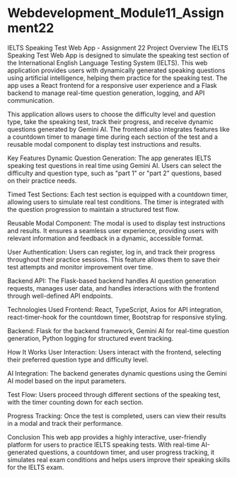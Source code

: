 # Webdevelopment_Module11_Assignment22
IELTS Speaking Test Web App - Assignment 22
Project Overview
The IELTS Speaking Test Web App is designed to simulate the speaking test section of the International English Language Testing System (IELTS). This web application provides users with dynamically generated speaking questions using artificial intelligence, helping them practice for the speaking test. The app uses a React frontend for a responsive user experience and a Flask backend to manage real-time question generation, logging, and API communication.

This application allows users to choose the difficulty level and question type, take the speaking test, track their progress, and receive dynamic questions generated by Gemini AI. The frontend also integrates features like a countdown timer to manage time during each section of the test and a reusable modal component to display test instructions and results.

Key Features
Dynamic Question Generation: The app generates IELTS speaking test questions in real time using Gemini AI. Users can select the difficulty and question type, such as "part 1" or "part 2" questions, based on their practice needs.

Timed Test Sections: Each test section is equipped with a countdown timer, allowing users to simulate real test conditions. The timer is integrated with the question progression to maintain a structured test flow.

Reusable Modal Component: The modal is used to display test instructions and results. It ensures a seamless user experience, providing users with relevant information and feedback in a dynamic, accessible format.

User Authentication: Users can register, log in, and track their progress throughout their practice sessions. This feature allows them to save their test attempts and monitor improvement over time.

Backend API: The Flask-based backend handles AI question generation requests, manages user data, and handles interactions with the frontend through well-defined API endpoints.

Technologies Used
Frontend: React, TypeScript, Axios for API integration, react-timer-hook for the countdown timer, Bootstrap for responsive styling.

Backend: Flask for the backend framework, Gemini AI for real-time question generation, Python logging for structured event tracking.

How It Works
User Interaction: Users interact with the frontend, selecting their preferred question type and difficulty level.

AI Integration: The backend generates dynamic questions using the Gemini AI model based on the input parameters.

Test Flow: Users proceed through different sections of the speaking test, with the timer counting down for each section.

Progress Tracking: Once the test is completed, users can view their results in a modal and track their performance.

Conclusion
This web app provides a highly interactive, user-friendly platform for users to practice IELTS speaking tests. With real-time AI-generated questions, a countdown timer, and user progress tracking, it simulates real exam conditions and helps users improve their speaking skills for the IELTS exam.

